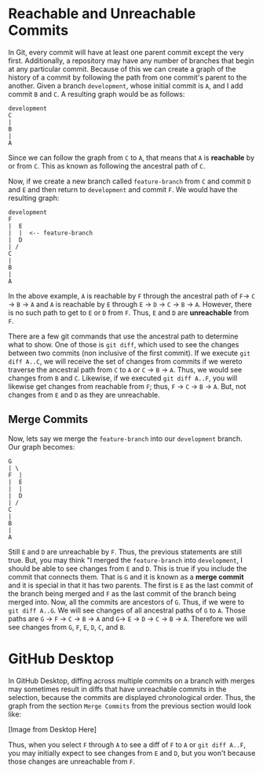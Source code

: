 # Reachable and Unreachable Commits

In Git, every commit will have at least one parent commit except the very first. Additionally, a repository may have any number of branches that begin at any particular commit. Because of this we can create a graph of the history of a commit by following the path from one commit's parent to the another. Given a branch `development`, whose initial commit is `A`, and I add commit `B` and `C`. A resulting graph would be as follows:

```
development
C
|
B
|
A
```

Since we can follow the graph from `C` to `A`, that means that `A` is **reachable** by or from `C`. This as known as following the ancestral path of `C`.

Now, if we create a new branch called `feature-branch` from `C` and commit `D` and `E` and then return to `development` and commit `F`. We would have the resulting graph:
```
development
F
|  E
|  |  <-- feature-branch
|  D
| /
C
|
B
|
A
```

In the above example, `A` is reachable by `F` through the ancestral path of `F`-> `C` -> `B` -> `A` and `A` is reachable by `E` through `E` -> `D` -> `C` -> `B` -> `A`. However, there is no such path to get to `E` or `D` from `F`. Thus, `E` and `D` are **unreachable** from `F`.


There are a few git commands that use the ancestral path to determine what to show. One of those is `git diff`, which used to see the changes between two commits (non inclusive of the first commit). If we execute `git diff A..C`, we will receive the set of changes from commits if we wereto traverse the ancestral path from `C` to `A` or `C` -> `B` -> `A`. Thus, we would see changes from `B` and `C`. Likewise, if we executed `git diff A..F`, you will likewise get changes from reachable from `F`; thus, `F` -> `C` -> `B` -> `A`. But, not changes from `E` and `D` as they are unreachable.

## Merge Commits
Now, lets say we merge the `feature-branch` into our `development` branch. Our graph becomes:
```
G
| \
F  |
|  E
|  |
|  D
| /
C
|
B
|
A
```

Still `E` and `D` are unreachable by `F`. Thus, the previous statements are still true. But, you may think "I merged the `feature-branch` into `development`, I should be able to see changes from `E` and `D`. This is true if you include the commit that connects them. That is `G` and it is known as a **merge commit** and it is special in that it has two parents. The first is `E` as the last commit of the branch being merged and `F` as the last commit of the branch being merged into. Now, all the commits are ancestors of `G`. Thus, if we were to `git diff A..G`. We will see changes of all ancestral paths of `G` to `A`. Those paths are `G` -> `F` -> `C` -> `B` -> `A` and `G`-> `E` -> `D` -> `C` -> `B` -> `A`. Therefore we will see changes from `G`, `F`, `E`, `D`, `C`,  and `B`.

# GitHub Desktop
In GitHub Desktop, diffing across multiple commits on a branch with merges may sometimes result in diffs that have unreachable commits in the selection, because the commits are displayed chronological order. Thus, the graph from the section `Merge Commits` from the previous section would look like:

[Image from Desktop Here]

Thus, when you select `F` through `A` to see a diff of `F` to `A` or `git diff A..F`, you may initially expect to see changes from `E` and `D`, but you won't because those changes are unreachable from `F`.





